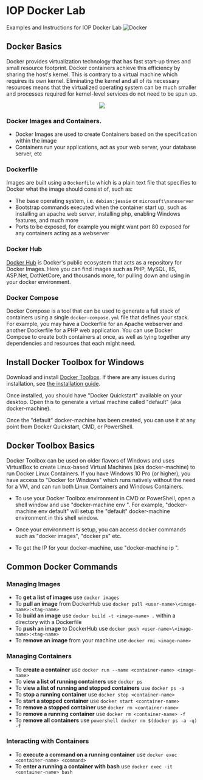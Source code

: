 # IOP Docker Lab
Examples and Instructions for IOP Docker Lab
![Docker](https://securityledger.com/wp-content/uploads/2015/05/docker-1024x347.png)

## Docker Basics
Docker provides virtualization technology that has fast start-up times and small resource footprint. Docker containers achieve this efficiency by sharing the host's kernel. This is contrary to a virtual machine which requires its own kernel. Eliminating the kernel and all of its necessary resources means that the virtualized operating system can be much smaller and processes required for kernel-level services do not need to be spun up.

<p align="center"><img src="https://image.slidesharecdn.com/developerweek2015-docker-tutorial-150209173058-conversion-gate02/95/developerweek-2015-a-practical-introduction-to-docker-6-638.jpg?cb=1423503745" /></p>

### Docker Images and Containers.
+ Docker Images are used to create Containers based on the specification within the image
+ Containers run your applications, act as your web server, your database server, etc

### Dockerfile
Images are built using a `Dockerfile` which is a plain text file that specifies to Docker what the image should consist of, such as:
+ The base operating system, i.e. `debian:jessie` or `microsoft\nanoserver`
+ Bootstrap commands executed when the container start up, such as installing an apache web server, installing php, enabling Windows features, and much more
+ Ports to be exposed, for example you might want port 80 exposed for any containers acting as a webserver

### Docker Hub
[Docker Hub](https://hub.docker.com) is Docker's public ecosystem that acts as a repository for Docker Images. Here you can find images such as PHP, MySQL, IIS, ASP.Net, DotNetCore, and thousands more, for pulling down and using in your docker environment.

### Docker Compose
Docker Compose is a tool that can be used to generate a full stack of containers using a single `docker-compose.yml` file that defines your stack. For example, you may have a Dockerfile for an Apache webserver and another Dockerfile for a PHP web application. You can use Docker Compose to create both containers at once, as well as tying together any dependencies and resources that each might need.

## Install Docker Toolbox for Windows
Download and install [Docker Toolbox](https://github.com/docker/toolbox/releases/download/v1.12.5/DockerToolbox-1.12.5.exe). If there are any issues during installation, see [the installation guide](https://docs.docker.com/toolbox/toolbox_install_windows/#step-2-install-docker-toolbox).

Once installed, you should have "Docker Quickstart" available on your desktop. Open this to generate a virtual machine called "default" (aka docker-machine).

Once the "default" docker-machine has been created, you can use it at any point from Docker Quickstart, CMD, or PowerShell.

## Docker Toolbox Basics
Docker Toolbox can be used on older flavors of Windows and uses VirtualBox to create Linux-based Virtual Machines (aka docker-machine) to run Docker Linux Containers. If you have Windows 10 Pro (or higher), you have access to "Docker for Windows" which runs natively without the need for a VM, and can run both Linux Containers and Windows Containers.

+ To use your Docker Toolbox environment in CMD or PowerShell, open a shell window and use "docker-machine env <name-of-VM>". For example, "docker-machine env default" will setup the "default" docker-machine environment in this shell window.

+ Once your environment is setup, you can access docker commands such as "docker images", "docker ps" etc.

+ To get the IP for your docker-machine, use "docker-machine ip <name-of-VM>".

## Common Docker Commands
### Managing Images
+ To **get a list of images** use `docker images`
+ To **pull an image** from DockerHub use `docker pull <user-name>\<image-name>:<tag-name>`
+ To **build an image** use `docker build -t <image-name> .` within a directory with a Dockerfile
+ To **push an image** to DockerHub use `docker push <user-name>\<image-name>:<tag-name>`
+ To **remove an image** from your machine use `docker rmi <image-name>`

### Managing Containers
+ To **create a container** use `docker run --name <container-name> <image-name>`
+ To **view a list of running containers** use `docker ps`
+ To **view a list of running and stopped containers** use `docker ps -a`
+ To **stop a running container** use `docker stop <container-name>`
+ To **start a stopped container** use `docker start <container-name>`
+ To **remove a stopped container** use `docker rm <container-name>`
+ To **remove a running container** use `docker rm <container-name> -f`
+ To **remove all containers** use `powershell docker rm $(docker ps -a -q) -f`

### Interacting with Containers
+ To **execute a command on a running container** use `docker exec <container-name> <command>`
+ To **enter a running a container with bash** use `docker exec -it <container-name> bash`
